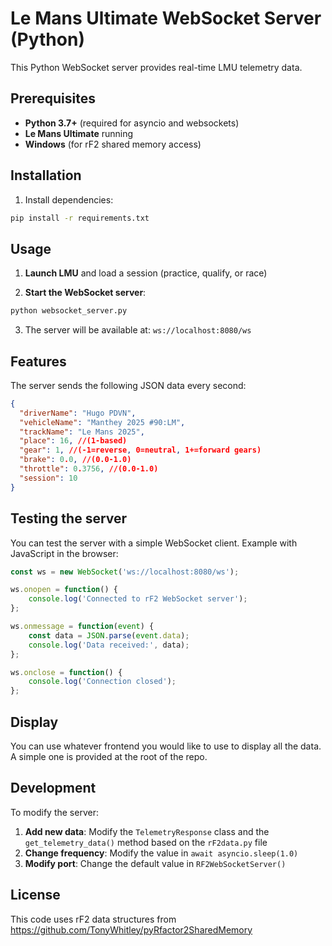 # Le Mans Ultimate WebSocket Server (Python)

This Python WebSocket server provides real-time LMU telemetry data.

## Prerequisites

- **Python 3.7+** (required for asyncio and websockets)
- **Le Mans Ultimate** running
- **Windows** (for rF2 shared memory access)

## Installation

1. Install dependencies:
```bash
pip install -r requirements.txt
```

## Usage

1. **Launch LMU** and load a session (practice, qualify, or race)

2. **Start the WebSocket server**:
```bash
python websocket_server.py
```

3. The server will be available at: `ws://localhost:8080/ws`

## Features

The server sends the following JSON data every second:

```json
{
  "driverName": "Hugo PDVN",
  "vehicleName": "Manthey 2025 #90:LM", 
  "trackName": "Le Mans 2025",
  "place": 16, //(1-based)
  "gear": 1, //(-1=reverse, 0=neutral, 1+=forward gears)
  "brake": 0.0, //(0.0-1.0)
  "throttle": 0.3756, //(0.0-1.0)
  "session": 10
}
```

## Testing the server

You can test the server with a simple WebSocket client. Example with JavaScript in the browser:

```javascript
const ws = new WebSocket('ws://localhost:8080/ws');

ws.onopen = function() {
    console.log('Connected to rF2 WebSocket server');
};

ws.onmessage = function(event) {
    const data = JSON.parse(event.data);
    console.log('Data received:', data);
};

ws.onclose = function() {
    console.log('Connection closed');
};
```

## Display

You can use whatever frontend you would like to use to display all the data. A simple one is provided at the root of the repo.

## Development

To modify the server:

1. **Add new data**: Modify the `TelemetryResponse` class and the `get_telemetry_data()` method based on the `rF2data.py` file
2. **Change frequency**: Modify the value in `await asyncio.sleep(1.0)`
3. **Modify port**: Change the default value in `RF2WebSocketServer()`

## License

This code uses rF2 data structures from https://github.com/TonyWhitley/pyRfactor2SharedMemory
